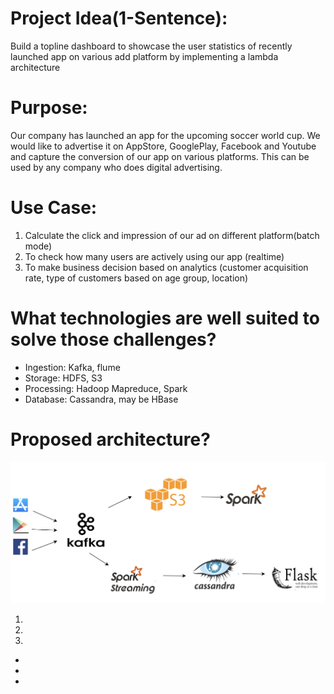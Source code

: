 # Project Idea(1-Sentence):

Build a topline dashboard to showcase the user statistics of recently launched app on various add platform by implementing a lambda architecture

# Purpose:

Our company has launched an app for the upcoming soccer world cup. We would like to advertise it on AppStore, GooglePlay, Facebook and Youtube and capture the conversion of our app on various platforms. 
This can be used by any company who does digital advertising.

# Use Case:

1. Calculate the click and impression of our ad on different platform(batch mode)
2. To check how many users are actively using our app (realtime)
3. To make business decision based on analytics (customer acquisition rate, type of customers based on age group, location)

# What technologies are well suited to solve those challenges?

- Ingestion: Kafka, flume
- Storage: HDFS, S3
- Processing: Hadoop Mapreduce, Spark
- Database: Cassandra, may be HBase

# Proposed architecture?




![architecture](architecture.png)

1.
1.
1.

- 
-
-

